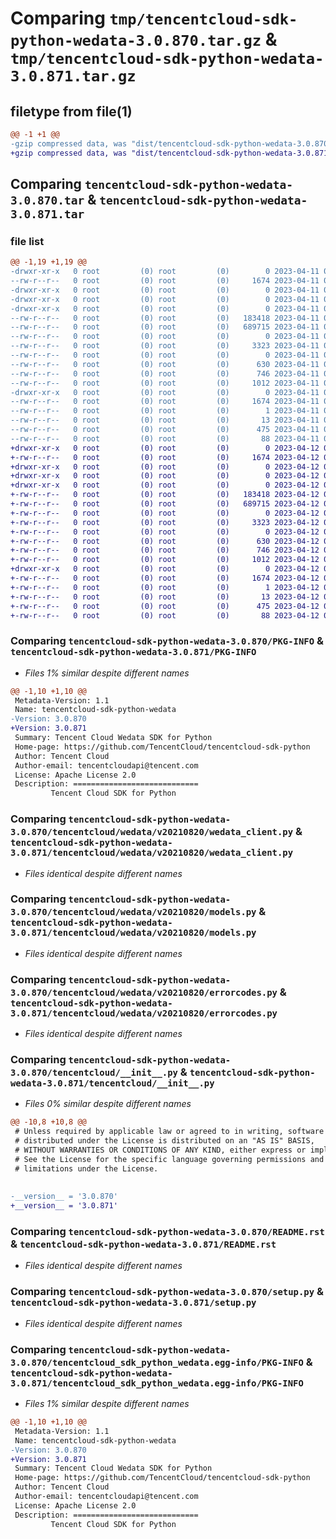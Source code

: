 # Comparing `tmp/tencentcloud-sdk-python-wedata-3.0.870.tar.gz` & `tmp/tencentcloud-sdk-python-wedata-3.0.871.tar.gz`

## filetype from file(1)

```diff
@@ -1 +1 @@
-gzip compressed data, was "dist/tencentcloud-sdk-python-wedata-3.0.870.tar", last modified: Tue Apr 11 04:04:22 2023, max compression
+gzip compressed data, was "dist/tencentcloud-sdk-python-wedata-3.0.871.tar", last modified: Wed Apr 12 00:47:41 2023, max compression
```

## Comparing `tencentcloud-sdk-python-wedata-3.0.870.tar` & `tencentcloud-sdk-python-wedata-3.0.871.tar`

### file list

```diff
@@ -1,19 +1,19 @@
-drwxr-xr-x   0 root         (0) root         (0)        0 2023-04-11 04:04:22.000000 tencentcloud-sdk-python-wedata-3.0.870/
--rw-r--r--   0 root         (0) root         (0)     1674 2023-04-11 04:04:22.000000 tencentcloud-sdk-python-wedata-3.0.870/PKG-INFO
-drwxr-xr-x   0 root         (0) root         (0)        0 2023-04-11 04:04:22.000000 tencentcloud-sdk-python-wedata-3.0.870/tencentcloud/
-drwxr-xr-x   0 root         (0) root         (0)        0 2023-04-11 04:04:22.000000 tencentcloud-sdk-python-wedata-3.0.870/tencentcloud/wedata/
-drwxr-xr-x   0 root         (0) root         (0)        0 2023-04-11 04:04:22.000000 tencentcloud-sdk-python-wedata-3.0.870/tencentcloud/wedata/v20210820/
--rw-r--r--   0 root         (0) root         (0)   183418 2023-04-11 04:04:22.000000 tencentcloud-sdk-python-wedata-3.0.870/tencentcloud/wedata/v20210820/wedata_client.py
--rw-r--r--   0 root         (0) root         (0)   689715 2023-04-11 04:04:22.000000 tencentcloud-sdk-python-wedata-3.0.870/tencentcloud/wedata/v20210820/models.py
--rw-r--r--   0 root         (0) root         (0)        0 2023-04-11 04:04:22.000000 tencentcloud-sdk-python-wedata-3.0.870/tencentcloud/wedata/v20210820/__init__.py
--rw-r--r--   0 root         (0) root         (0)     3323 2023-04-11 04:04:22.000000 tencentcloud-sdk-python-wedata-3.0.870/tencentcloud/wedata/v20210820/errorcodes.py
--rw-r--r--   0 root         (0) root         (0)        0 2023-04-11 04:04:22.000000 tencentcloud-sdk-python-wedata-3.0.870/tencentcloud/wedata/__init__.py
--rw-r--r--   0 root         (0) root         (0)      630 2023-04-11 04:04:22.000000 tencentcloud-sdk-python-wedata-3.0.870/tencentcloud/__init__.py
--rw-r--r--   0 root         (0) root         (0)      746 2023-04-11 04:04:22.000000 tencentcloud-sdk-python-wedata-3.0.870/README.rst
--rw-r--r--   0 root         (0) root         (0)     1012 2023-04-11 04:04:22.000000 tencentcloud-sdk-python-wedata-3.0.870/setup.py
-drwxr-xr-x   0 root         (0) root         (0)        0 2023-04-11 04:04:22.000000 tencentcloud-sdk-python-wedata-3.0.870/tencentcloud_sdk_python_wedata.egg-info/
--rw-r--r--   0 root         (0) root         (0)     1674 2023-04-11 04:04:22.000000 tencentcloud-sdk-python-wedata-3.0.870/tencentcloud_sdk_python_wedata.egg-info/PKG-INFO
--rw-r--r--   0 root         (0) root         (0)        1 2023-04-11 04:04:22.000000 tencentcloud-sdk-python-wedata-3.0.870/tencentcloud_sdk_python_wedata.egg-info/dependency_links.txt
--rw-r--r--   0 root         (0) root         (0)       13 2023-04-11 04:04:22.000000 tencentcloud-sdk-python-wedata-3.0.870/tencentcloud_sdk_python_wedata.egg-info/top_level.txt
--rw-r--r--   0 root         (0) root         (0)      475 2023-04-11 04:04:22.000000 tencentcloud-sdk-python-wedata-3.0.870/tencentcloud_sdk_python_wedata.egg-info/SOURCES.txt
--rw-r--r--   0 root         (0) root         (0)       88 2023-04-11 04:04:22.000000 tencentcloud-sdk-python-wedata-3.0.870/setup.cfg
+drwxr-xr-x   0 root         (0) root         (0)        0 2023-04-12 00:47:41.000000 tencentcloud-sdk-python-wedata-3.0.871/
+-rw-r--r--   0 root         (0) root         (0)     1674 2023-04-12 00:47:41.000000 tencentcloud-sdk-python-wedata-3.0.871/PKG-INFO
+drwxr-xr-x   0 root         (0) root         (0)        0 2023-04-12 00:47:41.000000 tencentcloud-sdk-python-wedata-3.0.871/tencentcloud/
+drwxr-xr-x   0 root         (0) root         (0)        0 2023-04-12 00:47:41.000000 tencentcloud-sdk-python-wedata-3.0.871/tencentcloud/wedata/
+drwxr-xr-x   0 root         (0) root         (0)        0 2023-04-12 00:47:41.000000 tencentcloud-sdk-python-wedata-3.0.871/tencentcloud/wedata/v20210820/
+-rw-r--r--   0 root         (0) root         (0)   183418 2023-04-12 00:47:41.000000 tencentcloud-sdk-python-wedata-3.0.871/tencentcloud/wedata/v20210820/wedata_client.py
+-rw-r--r--   0 root         (0) root         (0)   689715 2023-04-12 00:47:41.000000 tencentcloud-sdk-python-wedata-3.0.871/tencentcloud/wedata/v20210820/models.py
+-rw-r--r--   0 root         (0) root         (0)        0 2023-04-12 00:47:41.000000 tencentcloud-sdk-python-wedata-3.0.871/tencentcloud/wedata/v20210820/__init__.py
+-rw-r--r--   0 root         (0) root         (0)     3323 2023-04-12 00:47:41.000000 tencentcloud-sdk-python-wedata-3.0.871/tencentcloud/wedata/v20210820/errorcodes.py
+-rw-r--r--   0 root         (0) root         (0)        0 2023-04-12 00:47:41.000000 tencentcloud-sdk-python-wedata-3.0.871/tencentcloud/wedata/__init__.py
+-rw-r--r--   0 root         (0) root         (0)      630 2023-04-12 00:47:41.000000 tencentcloud-sdk-python-wedata-3.0.871/tencentcloud/__init__.py
+-rw-r--r--   0 root         (0) root         (0)      746 2023-04-12 00:47:41.000000 tencentcloud-sdk-python-wedata-3.0.871/README.rst
+-rw-r--r--   0 root         (0) root         (0)     1012 2023-04-12 00:47:41.000000 tencentcloud-sdk-python-wedata-3.0.871/setup.py
+drwxr-xr-x   0 root         (0) root         (0)        0 2023-04-12 00:47:41.000000 tencentcloud-sdk-python-wedata-3.0.871/tencentcloud_sdk_python_wedata.egg-info/
+-rw-r--r--   0 root         (0) root         (0)     1674 2023-04-12 00:47:41.000000 tencentcloud-sdk-python-wedata-3.0.871/tencentcloud_sdk_python_wedata.egg-info/PKG-INFO
+-rw-r--r--   0 root         (0) root         (0)        1 2023-04-12 00:47:41.000000 tencentcloud-sdk-python-wedata-3.0.871/tencentcloud_sdk_python_wedata.egg-info/dependency_links.txt
+-rw-r--r--   0 root         (0) root         (0)       13 2023-04-12 00:47:41.000000 tencentcloud-sdk-python-wedata-3.0.871/tencentcloud_sdk_python_wedata.egg-info/top_level.txt
+-rw-r--r--   0 root         (0) root         (0)      475 2023-04-12 00:47:41.000000 tencentcloud-sdk-python-wedata-3.0.871/tencentcloud_sdk_python_wedata.egg-info/SOURCES.txt
+-rw-r--r--   0 root         (0) root         (0)       88 2023-04-12 00:47:41.000000 tencentcloud-sdk-python-wedata-3.0.871/setup.cfg
```

### Comparing `tencentcloud-sdk-python-wedata-3.0.870/PKG-INFO` & `tencentcloud-sdk-python-wedata-3.0.871/PKG-INFO`

 * *Files 1% similar despite different names*

```diff
@@ -1,10 +1,10 @@
 Metadata-Version: 1.1
 Name: tencentcloud-sdk-python-wedata
-Version: 3.0.870
+Version: 3.0.871
 Summary: Tencent Cloud Wedata SDK for Python
 Home-page: https://github.com/TencentCloud/tencentcloud-sdk-python
 Author: Tencent Cloud
 Author-email: tencentcloudapi@tencent.com
 License: Apache License 2.0
 Description: ============================
         Tencent Cloud SDK for Python
```

### Comparing `tencentcloud-sdk-python-wedata-3.0.870/tencentcloud/wedata/v20210820/wedata_client.py` & `tencentcloud-sdk-python-wedata-3.0.871/tencentcloud/wedata/v20210820/wedata_client.py`

 * *Files identical despite different names*

### Comparing `tencentcloud-sdk-python-wedata-3.0.870/tencentcloud/wedata/v20210820/models.py` & `tencentcloud-sdk-python-wedata-3.0.871/tencentcloud/wedata/v20210820/models.py`

 * *Files identical despite different names*

### Comparing `tencentcloud-sdk-python-wedata-3.0.870/tencentcloud/wedata/v20210820/errorcodes.py` & `tencentcloud-sdk-python-wedata-3.0.871/tencentcloud/wedata/v20210820/errorcodes.py`

 * *Files identical despite different names*

### Comparing `tencentcloud-sdk-python-wedata-3.0.870/tencentcloud/__init__.py` & `tencentcloud-sdk-python-wedata-3.0.871/tencentcloud/__init__.py`

 * *Files 0% similar despite different names*

```diff
@@ -10,8 +10,8 @@
 # Unless required by applicable law or agreed to in writing, software
 # distributed under the License is distributed on an "AS IS" BASIS,
 # WITHOUT WARRANTIES OR CONDITIONS OF ANY KIND, either express or implied.
 # See the License for the specific language governing permissions and
 # limitations under the License.
 
 
-__version__ = '3.0.870'
+__version__ = '3.0.871'
```

### Comparing `tencentcloud-sdk-python-wedata-3.0.870/README.rst` & `tencentcloud-sdk-python-wedata-3.0.871/README.rst`

 * *Files identical despite different names*

### Comparing `tencentcloud-sdk-python-wedata-3.0.870/setup.py` & `tencentcloud-sdk-python-wedata-3.0.871/setup.py`

 * *Files identical despite different names*

### Comparing `tencentcloud-sdk-python-wedata-3.0.870/tencentcloud_sdk_python_wedata.egg-info/PKG-INFO` & `tencentcloud-sdk-python-wedata-3.0.871/tencentcloud_sdk_python_wedata.egg-info/PKG-INFO`

 * *Files 1% similar despite different names*

```diff
@@ -1,10 +1,10 @@
 Metadata-Version: 1.1
 Name: tencentcloud-sdk-python-wedata
-Version: 3.0.870
+Version: 3.0.871
 Summary: Tencent Cloud Wedata SDK for Python
 Home-page: https://github.com/TencentCloud/tencentcloud-sdk-python
 Author: Tencent Cloud
 Author-email: tencentcloudapi@tencent.com
 License: Apache License 2.0
 Description: ============================
         Tencent Cloud SDK for Python
```


